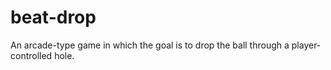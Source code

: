 # beat-drop
An arcade-type game in which the goal is to drop the ball through a player-controlled hole.
